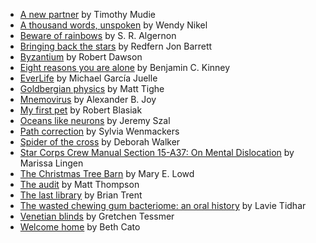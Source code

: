 - [A new partner](https://nature.com/articles/d41586-021-03742-6) by Timothy Mudie
 - [A thousand words, unspoken](https://nature.com/articles/d41586-021-02767-1) by Wendy Nikel
 - [Beware of rainbows](https://nature.com/articles/d41586-021-02961-1) by S. R. Algernon
 - [Bringing back the stars](https://nature.com/articles/d41586-021-03727-5) by Redfern Jon Barrett
 - [Byzantium](https://nature.com/articles/d41586-021-02769-z) by Robert Dawson
 - [Eight reasons you are alone](https://nature.com/articles/d41586-021-02963-z) by Benjamin C. Kinney
 - [EverLife](https://nature.com/articles/d41586-021-03556-6) by Michael García Juelle
 - [Goldbergian physics](https://nature.com/articles/d41586-021-02967-9) by Matt Tighe
 - [Mnemovirus](https://nature.com/articles/d41586-021-03577-1) by Alexander B. Joy
 - [My first pet](https://nature.com/articles/d41586-021-02965-x) by Robert Blasiak
 - [Oceans like neurons](https://nature.com/articles/d41586-021-02888-7) by Jeremy Szal
 - [Path correction](https://nature.com/articles/d41586-021-02765-3) by Sylvia Wenmackers
 - [Spider of the cross](https://nature.com/articles/d41586-021-03394-6) by Deborah Walker
 - [Star Corps Crew Manual Section 15-A37: On Mental Dislocation](https://nature.com/articles/d41586-021-03398-2) by Marissa Lingen
 - [The Christmas Tree Barn](https://nature.com/articles/d41586-021-03743-5) by Mary E. Lowd
 - [The audit](https://nature.com/articles/d41586-021-02928-2) by Matt Thompson
 - [The last library](https://nature.com/articles/d41586-021-03637-6) by Brian Trent
 - [The wasted chewing gum bacteriome: an oral history](https://nature.com/articles/d41586-021-03660-7) by Lavie Tidhar
 - [Venetian blinds](https://nature.com/articles/d41586-021-03525-z) by Gretchen Tessmer
 - [Welcome home](https://nature.com/articles/d41586-021-03396-4) by Beth Cato
